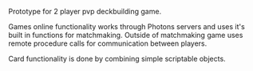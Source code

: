 Prototype for 2 player pvp deckbuilding game.

Games online functionality works through Photons servers and uses it's built in functions for matchmaking. Outside of matchmaking game uses remote procedure calls for communication between players.

Card functionality is done by combining simple scriptable objects.

